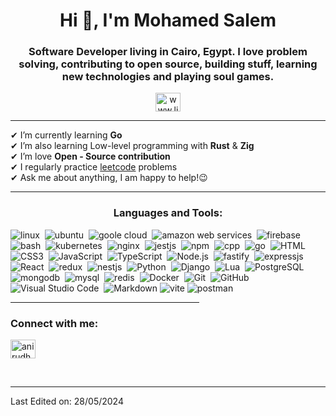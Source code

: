
<h1 align="center">Hi 👋, I'm Mohamed Salem</h1>

<h3 align="center">Software Developer living in Cairo, Egypt. I love problem solving, contributing to open source, building stuff, learning new technologies and playing soul games.</h3>

<div align="center">
  <a   href="https://linkedin.com/in/www.linkedin.com/in/josué-andrey-rojas-vega-4b4a05198" target="blank"><img align="center" src="https://raw.githubusercontent.com/rahuldkjain/github-profile-readme-generator/master/src/images/icons/Social/linked-in-alt.svg" alt="www.linkedin.com/in/josué-andrey-rojas-vega-4b4a05198" height="30" width="40" /></a>
</div>


<hr/>


✔ I’m currently learning **Go**<br>
✔ I’m also learning Low-level programming with **Rust** & **Zig**<br>
✔ I’m love **Open - Source contribution**<br>
✔ I regularly practice [leetcode](https://leetcode.com/u/mohamedsalem3331/) problems <br>
✔ Ask me about anything, I am happy to help!😉<br>

<!-- LANGUAGES AND TOOLS -->
<hr>
<h3 align="center">Languages and Tools:</h3>


  ![linux](https://img.shields.io/badge/-linux-0D1117?logo=linux&logoColor=white)&nbsp;
  ![ubuntu](https://img.shields.io/badge/-ubuntu-0D1117?logo=ubuntu)&nbsp;
  ![goole cloud](https://img.shields.io/badge/-googlecloud-0D1117?logo=googlecloud)&nbsp;
  ![amazon web services](https://img.shields.io/badge/-aws-0D1117?logo=amazonaws&logoSize=auto)&nbsp;
  ![firebase](https://img.shields.io/badge/-firebase-0D1117?logo=firebase&logoSize=auto)&nbsp;
  ![bash](https://img.shields.io/badge/-bash-0D1117?logo=gnubash&logoSize=auto)&nbsp;
  ![kubernetes](https://img.shields.io/badge/-kubernetes-0D1117?logo=kubernetes&logoSize=auto)&nbsp;
  ![nginx](https://img.shields.io/badge/-nginx-0D1117?logo=nginx&logoSize=auto&logoColor=green)&nbsp;
  ![jestjs](https://img.shields.io/badge/-jest-0D1117?logo=jest&logoSize=auto)&nbsp;
  ![npm](https://img.shields.io/badge/-npm-0D1117?logo=npm)&nbsp;
  ![cpp](https://img.shields.io/badge/-C++-0D1117?logo=cplusplus)&nbsp;
  ![go](https://img.shields.io/badge/-go-0D1117?logo=go)&nbsp;
  ![HTML](https://img.shields.io/badge/-HTML-0D1117?style=flat&logo=HTML5)&nbsp;
  ![CSS3](https://img.shields.io/badge/-CSS-0D1117?style=flat&logo=CSS3&logoColor=1572B6)&nbsp;
  ![JavaScript](https://img.shields.io/badge/-JavaScript-0D1117?style=flat&logo=javascript)&nbsp;
  ![TypeScript](https://img.shields.io/badge/-TypeScript-0D1117?style=flat&logo=typescript)&nbsp;
  ![Node.js](https://img.shields.io/badge/-Node.js-0D1117?style=flat&logo=node.js)&nbsp;
  ![fastify](https://img.shields.io/badge/-fastify-0D1117?logo=fastify)&nbsp;
  ![expressjs](https://img.shields.io/badge/-expressjs-0D1117?logo=express)&nbsp;
  ![React](https://img.shields.io/badge/-React-0D1117?style=flat&logo=react)&nbsp;
  ![redux](https://img.shields.io/badge/-reduxjs-0D1117?logo=redux)&nbsp;
  ![nestjs](https://img.shields.io/badge/-nestjs-0D1117?logo=nestjs)&nbsp;
  ![Python](https://img.shields.io/badge/-Python-0D1117?style=flat&logo=python)&nbsp;
  ![Django](https://img.shields.io/badge/-Django-0D1117?style=flat&logo=django)&nbsp;
  ![Lua](https://img.shields.io/badge/-Lua-0D1117?style=flat&logo=Lua)&nbsp;
  ![PostgreSQL](https://img.shields.io/badge/-PostgreSQL-0D1117?style=flat&logo=postgresql)&nbsp;
  ![mongodb](https://img.shields.io/badge/-MongoDB-0D1117?style=flat&logo=mongodb)&nbsp;
  ![mysql](https://img.shields.io/badge/-mysql-0D1117?style=flat&logo=mysql)&nbsp;
  ![redis](https://img.shields.io/badge/-redis-0D1117?style=flat&logo=redis)&nbsp;
  ![Docker](https://img.shields.io/badge/-Docker-0D1117?style=flat&logo=docker)&nbsp;
  ![Git](https://img.shields.io/badge/-Git-0D1117?style=flat&logo=git)&nbsp;
  ![GitHub](https://img.shields.io/badge/-GitHub-0D1117?style=flat&logo=github)&nbsp;
  ![Visual Studio Code](https://img.shields.io/badge/-VS%20Code-0D1117?style=flat&logo=visual-studio-code&logoColor=007ACC)&nbsp;
  ![Markdown](https://img.shields.io/badge/-Markdown-0D1117?style=flat&logo=markdown)
  ![vite](https://img.shields.io/badge/-vite-0D1117?style=flat&logo=vite&logoColor=yellow)
  ![postman](https://img.shields.io/badge/-postman-0D1117?style=flat&logo=postman)


<hr width="60%" >
<h3 align="left">Connect with me:</h3>
<p align="left">
<a href="https://linkedin.com/in/anirudh-rai-072732220" target="blank"><img align="center" src="https://raw.githubusercontent.com/rahuldkjain/github-profile-readme-generator/master/src/images/icons/Social/linked-in-alt.svg" alt="anirudh-rai-072732220" height="30" width="40" /></a>
</p>
<br>

------

Last Edited on: 28/05/2024
